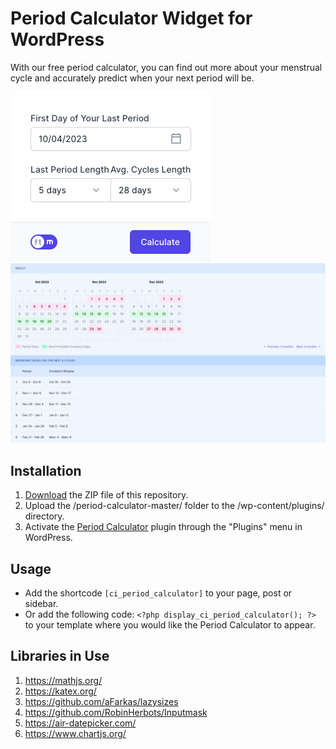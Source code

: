 # Period Calculator Widget for WordPress

With our free period calculator, you can find out more about your menstrual cycle and accurately predict when your next period will be.

![Period Calculator Input Form](/assets/images/screenshot-1.png "Period Calculator Input Form")
![Period Calculator Calculation Results](/assets/images/screenshot-2.png "Period Calculator Calculation Results")

## Installation

1. [Download](https://github.com/pub-calculator-io/period-calculator/archive/refs/heads/master.zip) the ZIP file of this repository.
2. Upload the /period-calculator-master/ folder to the /wp-content/plugins/ directory.
3. Activate the [Period Calculator](https://www.calculator.io/period-calculator/ "Period Calculator Homepage") plugin through the "Plugins" menu in WordPress.

## Usage
* Add the shortcode `[ci_period_calculator]` to your page, post or sidebar.
* Or add the following code: `<?php display_ci_period_calculator(); ?>` to your template where you would like the Period Calculator to appear.

## Libraries in Use
1. https://mathjs.org/
2. https://katex.org/
3. https://github.com/aFarkas/lazysizes
4. https://github.com/RobinHerbots/Inputmask
5. https://air-datepicker.com/
6. https://www.chartjs.org/
